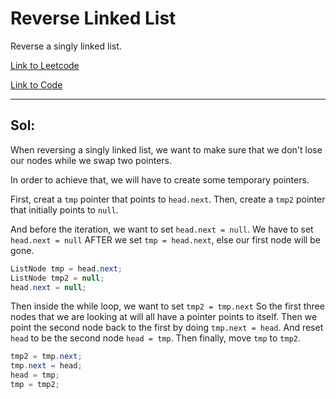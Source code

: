 # Reverse Linked List

Reverse a singly linked list.

[Link to Leetcode](https://leetcode.com/problems/reverse-linked-list)

[Link to Code](ReversedLinkedList.java)

--------------------------------
## Sol: 

When reversing a singly linked list, we want to make sure that
we don't lose our nodes while we swap two pointers.

In order to achieve that, we will have to create some temporary pointers.

First, creat a `tmp` pointer that points to `head.next`.
Then, create a `tmp2` pointer that initially points to `null`.

And before the iteration, we want to set `head.next = null`.
We have to set `head.next = null` AFTER we set `tmp = head.next`,
else our first node will be gone.

```Java
ListNode tmp = head.next;
ListNode tmp2 = null;
head.next = null;
```

Then inside the while loop,
we want to set `tmp2 = tmp.next`
So the first three nodes that we are looking at will all have a pointer points to itself.
Then we point the second node back to the first by doing `tmp.next = head`.
And reset `head` to be the second node `head = tmp`.
Then finally, move `tmp` to `tmp2`.

```Java
tmp2 = tmp.next;
tmp.next = head;
head = tmp;
tmp = tmp2;
```


  